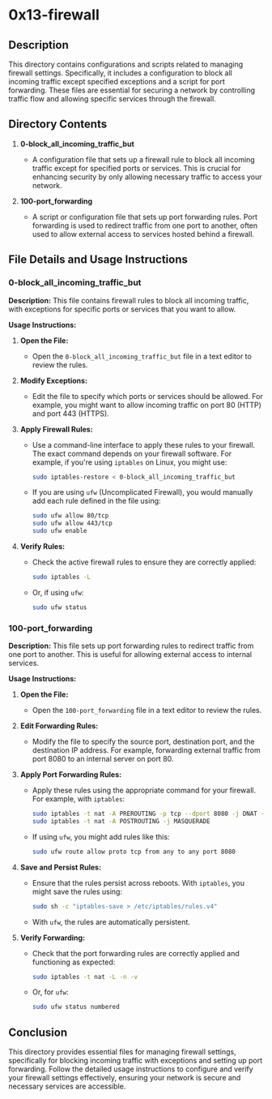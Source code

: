 # 0x13-firewall

## Description

This directory contains configurations and scripts related to managing firewall settings. Specifically, it includes a configuration to block all incoming traffic except specified exceptions and a script for port forwarding. These files are essential for securing a network by controlling traffic flow and allowing specific services through the firewall.

## Directory Contents

1. **0-block_all_incoming_traffic_but**
   - A configuration file that sets up a firewall rule to block all incoming traffic except for specified ports or services. This is crucial for enhancing security by only allowing necessary traffic to access your network.

2. **100-port_forwarding**
   - A script or configuration file that sets up port forwarding rules. Port forwarding is used to redirect traffic from one port to another, often used to allow external access to services hosted behind a firewall.

## File Details and Usage Instructions

### 0-block_all_incoming_traffic_but

**Description:**
This file contains firewall rules to block all incoming traffic, with exceptions for specific ports or services that you want to allow. 

**Usage Instructions:**

1. **Open the File:**
   - Open the `0-block_all_incoming_traffic_but` file in a text editor to review the rules.

2. **Modify Exceptions:**
   - Edit the file to specify which ports or services should be allowed. For example, you might want to allow incoming traffic on port 80 (HTTP) and port 443 (HTTPS).

3. **Apply Firewall Rules:**
   - Use a command-line interface to apply these rules to your firewall. The exact command depends on your firewall software. For example, if you're using `iptables` on Linux, you might use:
     ```sh
     sudo iptables-restore < 0-block_all_incoming_traffic_but
     ```
   - If you are using `ufw` (Uncomplicated Firewall), you would manually add each rule defined in the file using:
     ```sh
     sudo ufw allow 80/tcp
     sudo ufw allow 443/tcp
     sudo ufw enable
     ```

4. **Verify Rules:**
   - Check the active firewall rules to ensure they are correctly applied:
     ```sh
     sudo iptables -L
     ```
   - Or, if using `ufw`:
     ```sh
     sudo ufw status
     ```

### 100-port_forwarding

**Description:**
This file sets up port forwarding rules to redirect traffic from one port to another. This is useful for allowing external access to internal services.

**Usage Instructions:**

1. **Open the File:**
   - Open the `100-port_forwarding` file in a text editor to review the rules.

2. **Edit Forwarding Rules:**
   - Modify the file to specify the source port, destination port, and the destination IP address. For example, forwarding external traffic from port 8080 to an internal server on port 80.

3. **Apply Port Forwarding Rules:**
   - Apply these rules using the appropriate command for your firewall. For example, with `iptables`:
     ```sh
     sudo iptables -t nat -A PREROUTING -p tcp --dport 8080 -j DNAT --to-destination 192.168.1.100:80
     sudo iptables -t nat -A POSTROUTING -j MASQUERADE
     ```
   - If using `ufw`, you might add rules like this:
     ```sh
     sudo ufw route allow proto tcp from any to any port 8080
     ```

4. **Save and Persist Rules:**
   - Ensure that the rules persist across reboots. With `iptables`, you might save the rules using:
     ```sh
     sudo sh -c "iptables-save > /etc/iptables/rules.v4"
     ```
   - With `ufw`, the rules are automatically persistent.

5. **Verify Forwarding:**
   - Check that the port forwarding rules are correctly applied and functioning as expected:
     ```sh
     sudo iptables -t nat -L -n -v
     ```
   - Or, for `ufw`:
     ```sh
     sudo ufw status numbered
     ```

## Conclusion

This directory provides essential files for managing firewall settings, specifically for blocking incoming traffic with exceptions and setting up port forwarding. Follow the detailed usage instructions to configure and verify your firewall settings effectively, ensuring your network is secure and necessary services are accessible.
